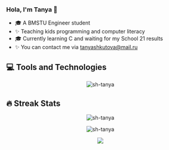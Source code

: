 ### Hola, I'm Tanya 👋
- 🎓 A BMSTU Engineer student
- ✨ Teaching kids programming and computer literacy
- 🎓 Currently learning C and waiting for my School 21 results
- ✨ You can contact me via tanyashkutova@mail.ru

## 💻 Tools and Technologies
<p align="center"><img src="https://github-readme-stats.vercel.app/api/top-langs/?username=sh-tanya&layout=compact&theme=onedark&hide_border=true&hide=objective-c&langs_count=7" alt="sh-tanya" /></p>

## 🔥 Streak Stats
<p align="center"><img src="https://github-readme-streak-stats.herokuapp.com?user=sh-tanya&theme=onedark&hide_border=true&date_format=j%20M%5B%20Y%5D&ring=320721&fire=FF4E15" alt="sh-tanya" /></p>

<p align="center"><img src="https://activity-graph.herokuapp.com/graph?username=sh-tanya&theme=onedark&line=ffdcac&point=FF4E15&custom_title=Recent+activity" alt="sh-tanya" /></p>

<p align="center">
  <img src="https://komarev.com/ghpvc/?username=sh-tanya&style=for-the-badge&color=320721">
</p>
